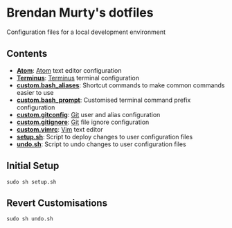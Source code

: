 # Brendan Murty's dotfiles

Configuration files for a local development environment

## Contents

- **[Atom](Atom/)**: [Atom](https://atom.io/) text editor configuration
- **[Terminus](Terminus/)**: [Terminus](https://eugeny.github.io/terminus/) terminal configuration
- **[custom.bash_aliases](custom.bash_aliases)**: Shortcut commands to make common commands easier to use
- **[custom.bash_prompt](custom.bash_prompt)**: Customised terminal command prefix configuration
- **[custom.gitconfig](custom.gitconfig)**: [Git](https://git-scm.com/) user and alias configuration
- **[custom.gitignore](custom.gitignore)**: [Git](https://git-scm.com/) file ignore configuration
- **[custom.vimrc](custom.vimrc)**: [Vim](http://www.vim.org/) text editor
- **[setup.sh](setup.sh)**: Script to deploy changes to user configuration files
- **[undo.sh](undo.sh)**: Script to undo changes to user configuration files

## Initial Setup

```
sudo sh setup.sh
```

## Revert Customisations

```
sudo sh undo.sh
```
